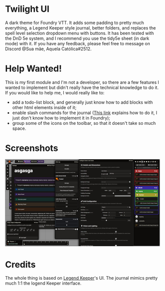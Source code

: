 # Twilight UI
A dark theme for Foundry VTT. It adds some padding to pretty much everything, a Legend Keeper style journal, better folders, and replaces the spell level selection dropdown menu with buttons. It has been tested with the DnD 5e system, and I recommend you use the tidy5e sheet (in dark mode) with it. If you have any feedback, please feel free to message on Discord @Sua mãe, Aquela Católica#2512.

# Help Wanted!
This is my first module and I'm not a developer, so there are a few features I wanted to implement but didn't really have the technical knowledge to do it. If you would like to help me, I would really like to:

- add a todo-list block, and generally just know how to add blocks with other html elements inside of it;
- enable slash commands for the journal ([This link](https://www.tiny.cloud/blog/slash-commands-rich-text-editor/) explains how to do it, I just don't know how to implement it in Foundry);
- group some of the icons on the toolbar, so that it doesn't take so much space.


# Screenshots

![](screenshot.jpg)

# Credits

The whole thing is based on [Legend Keeper](https://www.legendkeeper.com/)'s UI. The journal mimics pretty much 1:1 the logend Keeper interface.